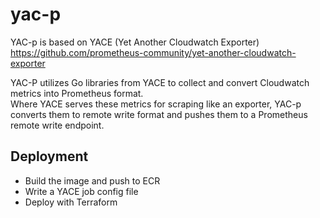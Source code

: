 # yac-p

YAC-p is based on YACE (Yet Another Cloudwatch Exporter)  
https://github.com/prometheus-community/yet-another-cloudwatch-exporter

YAC-P utilizes Go libraries from YACE to collect and convert Cloudwatch metrics into Prometheus format.  
Where YACE serves these metrics for scraping like an exporter, YAC-p converts them to remote write format and pushes them to a Prometheus remote write endpoint. 

## Deployment

- Build the image and push to ECR
- Write a YACE job config file
- Deploy with Terraform